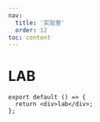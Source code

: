 ```yaml
---
nav:
  title: '实验室'
  order: 12
toc: content
---
```


# LAB

```tsx
export default () => {
  return <div>lab</div>;
};
```
